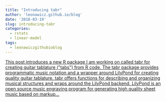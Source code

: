 ```yaml
---
title: "Introducing tabr"
author: 'leonawicz.github.io/blog'
date: '2018-03-19'
slug: introducing-tabr
categories:
  - rstats
  - linear-model
tags:
  - leonawiczgithubioblog
---
```


[This post introduces a new R package I am working on called tabr for creating guitar tablature ("tabs") from R code. The tabr package provides programmatic music notation and a wrapper around LilyPond for creating quality guitar tablature. tabr offers functions for describing and organizing musical structures and wraps around the LilyPond backend. LilyPond is an open source music engraving program for generating high quality sheet music based on markup...<click to read more>](https://leonawicz.github.io/blog/post/introducing-tabr-guitar-tabs-with-r/)

